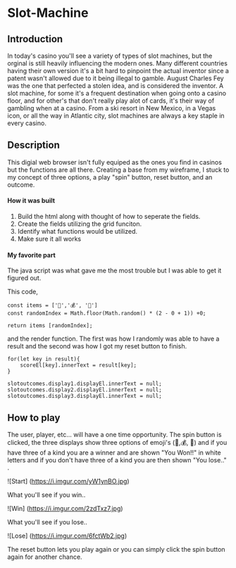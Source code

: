 # Slot-Machine

## Introduction

In today's casino you'll see a variety of types of slot machines, but the orginal is still heavily influencing the modern ones. Many different countries having their own version it's a bit hard to pinpoint the actual inventor since a patent wasn't allowed due to it being illegal to gamble. August Charles Fey was the one that perfected a stolen idea, and is considered the inventor. A slot machine, for some it's a frequent destination when going onto a casino floor, and for other's that don't really play alot of cards, it's their way of gambling when at a casino. From a ski resort in New Mexico, in a Vegas icon, or all the way in Atlantic city, slot machines are always a key staple in every casino. 

## Description 

This digial web browser isn't fully equiped as the ones you find in casinos but the functions are all there. 
Creating a base from my wireframe, I stuck to my concept of three options, a play "spin" button, reset button, and an outcome. 

#### How it was built

1. Build the html along with thought of how to seperate the fields.
2. Create the fields utilizing the grid funciton. 
3. Identify what functions would be utilized. 
4. Make sure it all works 

#### My favorite part

The java script was what gave me the most trouble but I was able to get it figured out. 

This code, 



    const items = ['🍒','💰', '🍇']
    const randomIndex = Math.floor(Math.random() * (2 - 0 + 1)) +0;

    return items [randomIndex];


and the render function. The first was how I randomly was able to have a result and the second was how I got my reset button to finish. 





    for(let key in result){
        scoreEl[key].innerText = result[key];
    }

    slotoutcomes.display1.displayEl.innerText = null;
    slotoutcomes.display2.displayEl.innerText = null;
    slotoutcomes.display3.displayEl.innerText = null;


## How to play

The user, player, etc... will have a one time opportunity. The spin button is clicked, the three displays show three options of emoji's (🍒,💰, 🍇) and if you have three of a kind you are a winner and are shown "You Won!!" in white letters and if you don't have three of a kind you are then shown "You lose.." .

![Start] (https://i.imgur.com/yW1ynBO.jpg)

What you'll see if you win..

![Win] (https://i.imgur.com/2zdTxz7.jpg)

What you'll see if you lose..

![Lose] (https://i.imgur.com/6fctWb2.jpg)

The reset button lets you play again or you can simply click the spin button again for another chance. 
